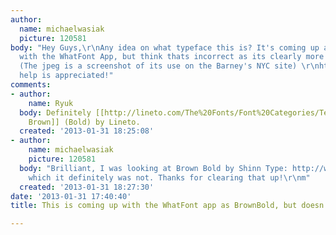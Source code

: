 ```yaml
---
author:
  name: michaelwasiak
  picture: 120581
body: "Hey Guys,\r\nAny idea on what typeface this is? It's coming up as BrownBold
  with the WhatFont App, but think thats incorrect as its clearly more geometric.
  (The jpeg is a screenshot of its use on the Barney's NYC site) \r\nhttp://www.barneys.com/Jennifer-Meyer-Gold-Wishbone-Pendant-Necklace/00469603211174,default,pd.html?cgid=womens-jewelry&index=1\r\n\r\nAny
  help is appreciated!"
comments:
- author:
    name: Ryuk
  body: Definitely [[http://lineto.com/The%20Fonts/Font%20Categories/Text%20Fonts/Brown/|LL
    Brown]] (Bold) by Lineto.
  created: '2013-01-31 18:25:08'
- author:
    name: michaelwasiak
    picture: 120581
  body: "Brilliant, I was looking at Brown Bold by Shinn Type: http://www.myfonts.com/fonts/shinn/brown/bold/,
    which it definitely was not. Thanks for clearing that up!\r\nm"
  created: '2013-01-31 18:27:30'
date: '2013-01-31 17:40:40'
title: This is coming up with the WhatFont app as BrownBold, but doesn't look correct

---
```

